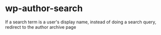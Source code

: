 wp-author-search
================

If a search term is a user's display name, instead of doing a search query, redirect to the author archive page
